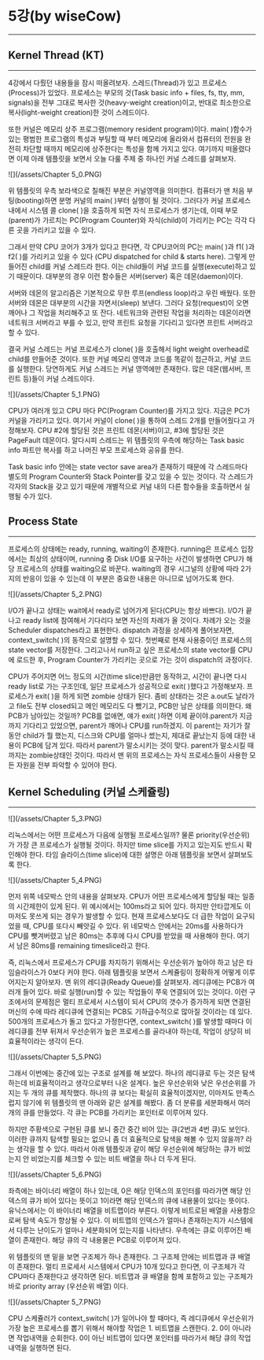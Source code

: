 # 5강\(by wiseCow\)

---

## 

## Kernel Thread \(KT\)

---

4강에서 다뤘던 내용들을 잠시 떠올려보자. 스레드\(Thread\)가 있고 프로세스\(Process\)가 있었다. 프로세스는 부모의 것\(Task basic info + files, fs, tty, mm, signals\)을 전부 그대로 복사한 것\(heavy-weight creation\)이고, 반대로 최소한으로 복사\(light-weight creation\)한 것이 스레드이다.

또한 커널은 메모리 상주 프로그램\(memory resident program\)이다. main\( \)함수가 있는 평범한 프로그램의 특성과 부팅할 때 부터 메모리에 올라와서 컴퓨터의 전원을 완전히 차단할 때까지 메모리에 상주한다는 특성을 함께 가지고 있다. 여기까지 떠올렸다면 이제 아래 템플릿을 보면서 오늘 다룰 주제 중 하나인 커널 스레드를 살펴보자.

![](/assets/Chapter 5_0.PNG)

위 템플릿의 우측 보라색으로 칠해진 부분은 커널영역을 의미한다. 컴퓨터가 맨 처음 부팅\(booting\)하면 분명 커널의 main\( \)부터 실행이 될 것이다. 그러다가 커널 프로세스 내에서 시스템 콜 clone\( \)을 호출하게 되면 자식 프로세스가 생기는데, 이때 부모\(parent\)가 가르치는 PC\(Program Counter\)와 자식\(child\)이 가리키는 PC는 각각 다른 곳을 가리키고 있을 수 있다.

그래서 만약 CPU 코어가 3개가 있다고 한다면, 각 CPU코어의 PC는 main\( \)과 f1\( \)과 f2\( \)를 가리키고 있을 수 있다 \(CPU dispatched for child & starts here\). 그렇게 만들어진 child를 커널 스레드라 한다. 이는 child들이 커널 코드를 실행\(execute\)하고 있기 때문이다. 대부분의 경우 이런 함수들은 서버\(server\) 혹은 데몬\(daemon\)이다.

서버와 데몬의 알고리즘은 기본적으로 무한 루프\(endless loop\)라고 우린 배웠다. 또한 서버와 데몬은 대부분의 시간을 자면서\(sleep\) 보낸다. 그러다 요청\(request\)이 오면 깨어나 그 작업을 처리해주고 또 잔다. 네트워크와 관련된 작업을 처리하는 데몬이라면 네트워크 서버라고 부를 수 있고, 만약 프린트 요청을 기다리고 있다면 프린트 서버라고 할 수 있다.

결국 커널 스레드는 커널 프로세스가 clone\( \)을 호출해서 light weight overhead로 child를 만들어준 것이다. 또한 커널 메모리 영역과 코드를 똑같이 접근하고, 커널 코드를 실행한다. 당연하게도 커널 스레드는 커널 영역에만 존재한다. 많은 데몬\(웹서버, 프린트 등\)들이 커널 스레드이다.

![](/assets/Chapter 5_1.PNG)

CPU가 여러개 있고 CPU 마다 PC\(Program Counter\)를 가지고 있다. 지금은 PC가 커널을 가리키고 있다. 여기서 커널이 clone\( \)을 통하여 스레드 2개를 만들어줬다고 가정해보자. CPU \#2에 할당된 것은 프린트 데몬\(서버\)이고, \#3에 할당된 것은 PageFault 데몬이다. 알다시피 스레드는 위 템플릿의 우측에 해당하는 Task basic info 파트만 복사를 하고 나머진 부모 프로세스와 공유를 한다.

Task basic info 안에는 state vector save area가 존재하기 때문에 각 스레드마다 별도의 Program Counter와 Stack Pointer를 갖고 있을 수 있는 것이다. 각 스레드가 각자의 Stack을 갖고 있기 때문에 개별적으로 커널 내의 다른 함수들을 호출하면서 실행될 수가 있다.

## Process State

---

프로세스의 상태에는 ready, running, waiting이 존재한다. running은 프로세스 입장에서는 최상의 상태이며, running 중 Disk I/O를 요구하는 사건이 발생하면 CPU가 해당 프로세스의 상태를 waiting으로 바꾼다. waiting의 경우 시그널의 상황에 따라 2가지의 반응이 있을 수 있는데 이 부분은 중요한 내용은 아니므로 넘어가도록 한다.

![](/assets/Chapter 5_2.PNG)

I/O가 끝나고 상태는 wait에서 ready로 넘어가게 된다\(CPU는 항상 바쁘다\). I/O가 끝나고 ready list에 참여해서 기다리다 보면 자신의 차례가 올 것이다. 차례가 오는 것을 Scheduler dispatches라고 표현한다. dispatch 과정을 상세하게 풀어보자면, context\_switch\( \)의 동작으로 설명할 수 있다. 첫번째로 현재 사용중이던 프로세스의 state vector를 저장한다. 그리고나서 run하고 싶은 프로세스의 state vector를 CPU에 로드한 후, Program Counter가 가리키는 곳으로 가는 것이 dispatch의 과정이다.

CPU가 주어지면 어느 정도의 시간\(time slice\)만큼만 동작하고, 시간이 끝나면 다시 ready list로 가는 구조인데, 일단 프로세스가 성공적으로 exit\( \)했다고 가정해보자. 프로세스가 exit\( \)을 하게 되면 zombie 상태가 된다. 좀비 상태라는 것은 a.out도 날라가고 file도 전부 closed되고 메인 메모리도 다 뺐기고, PCB만 남은 상태를 의미한다. 왜 PCB가 남아있는 것일까? PCB를 없애면, 얘가 exit\( \)하면 이제 끝이야.parent가 지금까지 기다리고 있었으면, parent가 깨어나 CPU를 run하겠지. 이 parent는 자기가 잘 동안 child가 뭘 했는지, 디스크와 CPU를 얼마나 썼는지, 제대로 끝났는지 등에 대한 내용이 PCB에 담겨 있다. 따라서 parent가 말소시키는 것이 맞다. parent가 말소시킬 때까지는 zombie상태인 것이다. 따라서 맨 위의 프로세스는 자식 프로세스들이 사용한 모든 자원을 전부 파악할 수 있어야 한다.



## Kernel Scheduling \(커널 스케쥴링\)

---

![](/assets/Chapter 5_3.PNG)

리눅스에서는 어떤 프로세스가 다음에 실행될 프로세스일까? 물론 priority\(우선순위\)가 가장 큰 프로세스가 실행될 것이다. 하지만 time slice를 가지고 있는지도 반드시 확인해야 한다. 타임 슬라이스\(time slice\)에 대한 설명은 아래 템플릿을 보면서 살펴보도록 한다.

![](/assets/Chapter 5_4.PNG)

먼저 위쪽 네모박스 안의 내용을 살펴보자. CPU가 어떤 프로세스에게 할당될 때는 일종의 시간제한이 있게 된다. 위 예시에서는 100ms라고 되어 있다. 하지만 안타깝게도 이마저도 못쓰게 되는 경우가 발생할 수 있다. 현재 프로세스보다도 더 급한 작업이 요구되었을 때, CPU를 또다시 빼앗길 수 있다. 위 네모박스 안에서는 20ms를 사용하다가 CPU를 뺏겨버렸고 남은 80ms는 추후에 다시 CPU를 받았을 때 사용해야 한다. 여기서 남은 80ms를 remaining timeslice라고 한다. 

즉, 리눅스에서 프로세스가 CPU를 차지하기 위해서는 우선순위가 높아야 하고 남은 타임슬라이스가 0보다 커야 한다. 아래 템플릿을 보면서 스케쥴링이 정확하게 어떻게 이루어지는지 알아보자. 맨 위의 레디큐\(Ready Queue\)를 살펴보자. 레디큐에는 PCB가 여러개 들어 있다. 바로 실행\(run\)할 수 있는 작업들이 쭈욱 연결되어 있는 것이다. 이런 구조에서의 문제점은 멀티 프로세서 시스템이 되서 CPU의 갯수가 증가하게 되면 연결된 머신의 수에 따라 레디큐에 연결되는 PCB도 기하급수적으로 많아질 것이라는 데 있다. 500개의 프로세스가 돌고 있다고 가정한다면, context\_switch\( \)를 발생할 때마다 이 레디큐를 전부 뒤져서 우선순위가 높은 프로세스를 골라내야 하는데, 작업이 상당히 비효율적이라는 생각이 든다.

![](/assets/Chapter 5_5.PNG)

그래서 이번에는 중간에 있는 구조로 설계를 해 보았다. 하나의 레디큐로 두는 것은 탐색하는데 비효율적이라고 생각으로부터 나온 설계다. 높은 우선순위와 낮은 우선순위를 가지는 두 개의 큐를 제작했다. 하나의 큐 보다는 확실히 효율적이겠지만, 이마저도 만족스럽지 않기에 위 템플릿의 맨 아래와 같은 설계를 해봤다. 좀 더 분류를 세분화해서 여러 개의 큐를 만들었다. 각 큐는 PCB를 가리키는 포인터로 이루어져 있다.

하지만 주황색으로 구현된 큐를 보니 중간 중간 비어 있는 큐\(2번과 4번 큐\)도 보인다. 이러한 큐까지 탐색할 필요는 없으니 좀 더 효율적으로 탐색을 해볼 수 있지 않을까? 라는 생각을 할 수 있다. 따라서 아래 템플릿과 같이 해당 우선순위에 해당하는 큐가 비었는지 안 비었는지를 체크할 수 있는 비트 배열을 하나 더 두게 된다.

![](/assets/Chapter 5_6.PNG)

좌측에는 바이너리 배열이 하나 있는데, 0은 해당 인덱스의 포인터를 따라가면 해당 인덱스의 큐가 비어 있다는 뜻이고 1이라면 해당 인덱스의 큐에 내용물이 있다는 뜻이다. 유닉스에서는 이 바이너리 배열을 비트맵이라 부른다. 이렇게 비트로된 배열을 사용함으로써 탐색 속도가 향상될 수 있다. 이 비트맵의 인덱스가 얼마나 존재하는지가 시스템에서 다루는 난이도가 얼마나 세분화되어 있는지를 나타낸다. 우측에는 큐로 이루어진 배열이 존재한다. 해당 큐의 각 내용물은 PCB로 이루어져 있다.

위 템플릿의 맨 밑을 보면 구조체가 하나 존재한다. 그 구조체 안에는 비트맵과 큐 배열이 존재한다. 멀티 프로세서 시스템에서 CPU가 10개 있다고 한다면, 이 구조체가 각 CPU마다 존재한다고 생각하면 된다. 비트맵과 큐 배열을 함께 포함하고 있는 구조체가 바로 priority array \(우선순위 배열\) 이다.

![](/assets/Chapter 5_7.PNG)

CPU 스케쥴러가 context\_switch\( \)가 일어나야 할 때마다, 즉 레디큐에서 우선순위가 가장 높은 프로세스를 뽑기 위해서 해야할 작업은 1. 비트맵을 스캔한다. 2. 0이 아니라면 작업내역을 순회한다. 0이 아닌 비트맵이 있다면 포인터를 따라가서 해당 큐의 작업 내역을 실행하면 된다.





